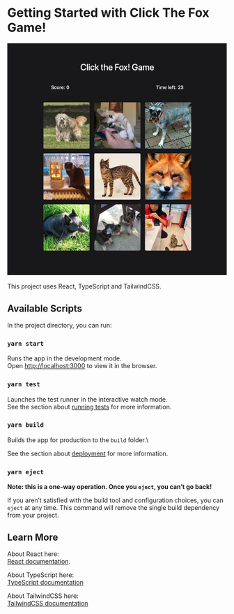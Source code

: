 # Getting Started with Click The Fox Game!

![foxGame](./public/foxGame.png?raw=true "foxGame")

This project uses React, TypeScript and TailwindCSS.

## Available Scripts

In the project directory, you can run:

### `yarn start`

Runs the app in the development mode.\
Open [http://localhost:3000](http://localhost:3000) to view it in the browser.

### `yarn test`

Launches the test runner in the interactive watch mode.\
See the section about [running tests](https://facebook.github.io/create-react-app/docs/running-tests) for more information.

### `yarn build`

Builds the app for production to the `build` folder.\

See the section about [deployment](https://facebook.github.io/create-react-app/docs/deployment) for more information.

### `yarn eject`

**Note: this is a one-way operation. Once you `eject`, you can’t go back!**

If you aren’t satisfied with the build tool and configuration choices, you can `eject` at any time. This command will remove the single build dependency from your project.

## Learn More

About React here:\
[React documentation](https://reactjs.org/).

About TypeScript here:\
[TypeScript documentation](https://www.typescriptlang.org/docs/)

About TailwindCSS here:\
[TailwindCSS documentation](https://tailwindcss.com/docs/installation)